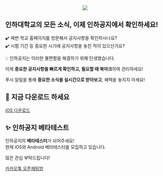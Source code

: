 <div align="center">
  <img src="https://github.com/user-attachments/assets/b6a8c674-ff74-45f1-8c7e-18b787d2f97b">
</div>

## 인하대학교의 모든 소식, 이제 인하공지에서 확인하세요!
✔️ 매번 학교 홈페이지를 방문해서 공지사항을 확인하시나요? </br>
✔️ 시험 기간 등 중요한 시기에 공지사항을 놓친 적이 있으신가요?

💡 인하공지는 이러한 불편함을 해결하기 위해 탄생했습니다.

이제 **중요한 공지사항을 빠르게 확인하고, 필요할 때 북마크**하여 관리하세요!

푸시 알림을 통해 **중요한 소식을 실시간으로 받아보고**, 혜택을 놓치지 마세요!

## 🚀 지금 다운로드 하세요
[iOS 다운로드](https://apps.apple.com/app/인하공지/id6740850198) </br>

## ✨ 인하공지 베타테스트
인하공지의 **베타테스터**가 되어주세요! </br>
현재 iOS와 Android 베타테스터를 모집하고 있습니다.

많은 관심 부탁드립니다! </br>

[카카오톡 오픈채팅방](https://open.kakao.com/o/gzHQEXfh)